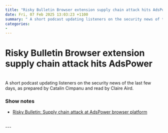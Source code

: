 ```yaml
---
title: "Risky Bulletin Browser extension supply chain attack hits AdsPower"
date: Fri, 07 Feb 2025 13:03:23 +1100
summary: " A short podcast updating listeners on the security news of the last few days, as prepared by Catalin Cimpanu and read by"
categories: 
- 
---
```

# Risky Bulletin Browser extension supply chain attack hits AdsPower


<br/>
A short podcast updating listeners on the security news of the last few days, as prepared by Catalin Cimpanu and read by Claire Aird.

### Show notes

-   [Risky Bulletin: Supply chain attack at AdsPower browser platform](https://risky.biz/risky-bulletin-supply-chain-attack-at-adspower-browser-platform/)

<br/>
---
